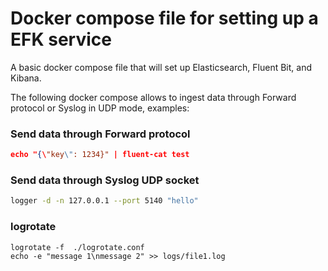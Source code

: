 Docker compose file for setting up a EFK service
================================================

A basic docker compose file that will set up Elasticsearch, Fluent Bit, and Kibana.

The following docker compose allows to ingest data through Forward protocol or Syslog in UDP mode, examples:

### Send data through Forward protocol

```json
echo "{\"key\": 1234}" | fluent-cat test
```

### Send data through Syslog UDP socket

```bash
logger -d -n 127.0.0.1 --port 5140 "hello"
```
### logrotate
```
logrotate -f  ./logrotate.conf
echo -e "message 1\nmessage 2" >> logs/file1.log

```
